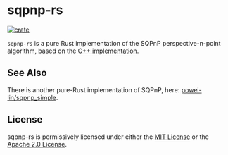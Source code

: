 # sqpnp-rs

[![crate](https://img.shields.io/crates/v/sqpnp.svg)](https://crates.io/crates/sqpnp)

`sqpnp-rs` is a pure Rust implementation of the SQPnP perspective-n-point
algorithm, based on the [C++ implementation](https://github.com/terzakig/sqpnp).

## See Also

There is another pure-Rust implementation of SQPnP, here:
[powei-lin/sqpnp_simple](https://github.com/powei-lin/sqpnp_simple).

## License

sqpnp-rs is permissively licensed under either the [MIT License](LICENSE-MIT) or
the [Apache 2.0 License](LICENSE-APACHE).
